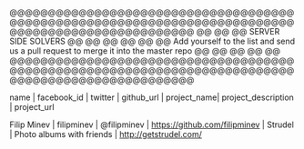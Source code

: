 @@@@@@@@@@@@@@@@@@@@@@@@@@@@@@@@@@@@@@@@@@@@@@@@@@@@@@@@@@@@@@@@@@@@@@@@@@@@@@@@@@@@@@@@@@@@@@@@@@
@@                                                                                              @@
@@                                     SERVER SIDE SOLVERS                                      @@
@@                                                                                              @@
@@                                                                                              @@
@@     Add yourself to the list and send us a pull request to merge it into the master repo     @@
@@                                                                                              @@
@@                                                                                              @@
@@@@@@@@@@@@@@@@@@@@@@@@@@@@@@@@@@@@@@@@@@@@@@@@@@@@@@@@@@@@@@@@@@@@@@@@@@@@@@@@@@@@@@@@@@@@@@@@@@

name | facebook_id | twitter | github_url | project_name| project_description | project_url

Filip Minev | filipminev | @filipminev | https://github.com/filipminev | Strudel | Photo albums with friends | http://getstrudel.com/